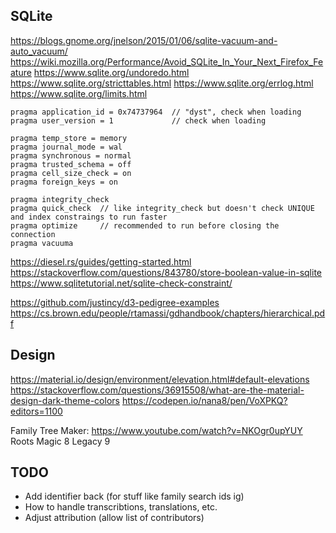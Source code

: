 ## SQLite

https://blogs.gnome.org/jnelson/2015/01/06/sqlite-vacuum-and-auto_vacuum/
https://wiki.mozilla.org/Performance/Avoid_SQLite_In_Your_Next_Firefox_Feature
https://www.sqlite.org/undoredo.html
https://www.sqlite.org/stricttables.html
https://www.sqlite.org/errlog.html
https://www.sqlite.org/limits.html

```
pragma application_id = 0x74737964  // "dyst", check when loading
pragma user_version = 1             // check when loading

pragma temp_store = memory
pragma journal_mode = wal
pragma synchronous = normal
pragma trusted_schema = off
pragma cell_size_check = on
pragma foreign_keys = on

pragma integrity_check
pragma quick_check  // like integrity_check but doesn't check UNIQUE and index constraings to run faster
pragma optimize     // recommended to run before closing the connection
pragma vacuuma
```

https://diesel.rs/guides/getting-started.html
https://stackoverflow.com/questions/843780/store-boolean-value-in-sqlite
https://www.sqlitetutorial.net/sqlite-check-constraint/

https://github.com/justincy/d3-pedigree-examples
https://cs.brown.edu/people/rtamassi/gdhandbook/chapters/hierarchical.pdf

## Design

https://material.io/design/environment/elevation.html#default-elevations
https://stackoverflow.com/questions/36915508/what-are-the-material-design-dark-theme-colors
https://codepen.io/nana8/pen/VoXPKQ?editors=1100

Family Tree Maker: https://www.youtube.com/watch?v=NKOgr0upYUY
Roots Magic 8
Legacy 9

## TODO

- Add identifier back (for stuff like family search ids ig)
- How to handle transcribtions, translations, etc.
- Adjust attribution (allow list of contributors)
